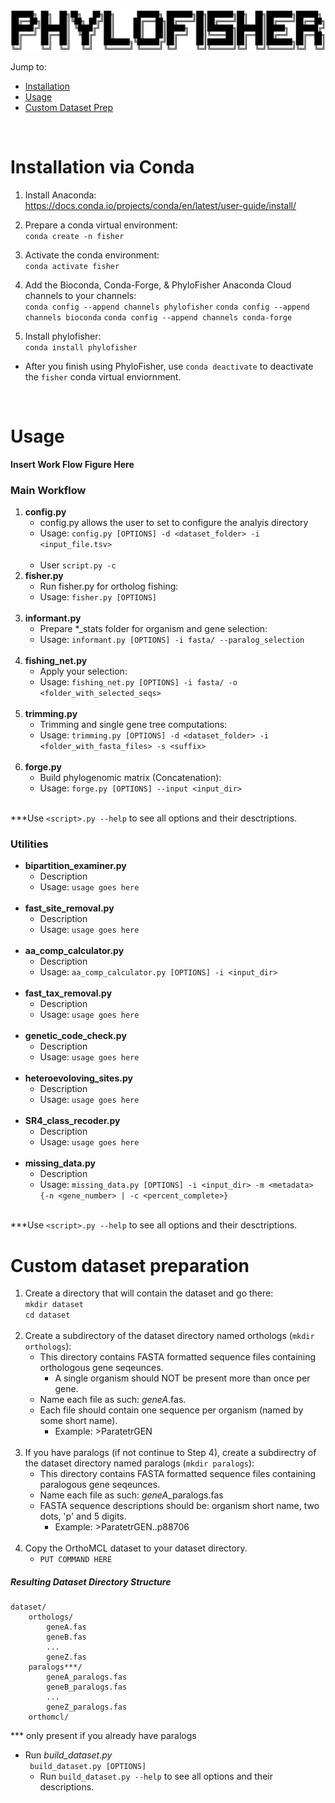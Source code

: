 ![PhyloFIsher](docs/_static/fisher.png)

Jump to:
   - [Installation](#Installation-via-Conda)
   - [Usage](#Usage)
   - [Custom Dataset Prep](#Custom-dataset-preparation)

<br/>

# Installation via Conda

1. Install Anaconda:<br/>
https://docs.conda.io/projects/conda/en/latest/user-guide/install/

2. Prepare a conda virtual environment:<br/>
 `conda create -n fisher`
 
3. Activate the conda environment:<br/>
`conda activate fisher`

4. Add the Bioconda, Conda-Forge, & PhyloFisher Anaconda Cloud channels to your channels:<br/>
`conda config --append channels phylofisher`
`conda config --append channels bioconda`
`conda config --append channels conda-forge`

5. Install phylofisher:<br/>
`conda install phylofisher`

- After you finish using PhyloFisher, use `conda deactivate` to deactivate the `fisher` conda virtual enviornment.
<br/>




# Usage

**Insert Work Flow Figure Here**

### Main Workflow
1. **config.py**
    - config.py allows the user to set to configure the analyis directory <br/>
    - Usage: `config.py [OPTIONS] -d <dataset_folder> -i <input_file.tsv>`<br/><br/>
    - User `script.py -c `
2. **fisher.py**
    - Run fisher.py for ortholog fishing:<br/>
    - Usage: `fisher.py [OPTIONS]`<br/><br/>
3. **informant.py**
    - Prepare *_stats folder for organism and gene selection:<br/>
    - Usage: `informant.py [OPTIONS] -i fasta/ --paralog_selection`<br/><br/>
4. **fishing_net.py**
    - Apply your selection:<br/>
    - Usage: `fishing_net.py [OPTIONS] -i fasta/ -o <folder_with_selected_seqs>`<br/><br/>
5. **trimming.py**
    - Trimming and single gene tree computations:<br/>
    - Usage: `trimming.py [OPTIONS] -d <dataset_folder> -i <folder_with_fasta_files> -s <suffix>`<br/><br/>
6. **forge.py**
    - Build phylogenomic matrix (Concatenation):<br/>
    - Usage: `forge.py [OPTIONS] --input <input_dir> `<br/><br/>

***Use `<script>.py --help`  to see all options and their desctriptions.


### Utilities
* **bipartition_examiner.py**
    * Description
    * Usage: `usage goes here`<br/><br/>
* **fast_site_removal.py**
    * Description
    * Usage: `usage goes here`<br/><br/>
* **aa_comp_calculator.py**
    * Description
    * Usage: `aa_comp_calculator.py [OPTIONS] -i <input_dir>`<br/><br/>
* **fast_tax_removal.py**
    * Description
    * Usage: `usage goes here`<br/><br/>
* **genetic_code_check.py**
    * Description
    * Usage: `usage goes here`<br/><br/>
* **heteroevoloving_sites.py**
    * Description
    * Usage: `usage goes here`<br/><br/>
* **SR4_class_recoder.py**
    * Description
    * Usage: `usage goes here`<br/><br/>
* **missing_data.py**
    * Description
    * Usage: `missing_data.py [OPTIONS] -i <input_dir> -m <metadata> {-n <gene_number> |
     -c <percent_complete>}`<br/><br/>

***Use `<script>.py --help`  to see all options and their desctriptions.
 
 
      
# Custom dataset preparation
1. Create a directory that will contain the dataset and go there:<br/>
`mkdir dataset`<br/>
`cd dataset`<br/><br/>
2. Create a subdirectory of the dataset directory named orthologs (`mkdir orthologs`):
    - This directory contains FASTA formatted sequence files containing orthologous gene seqeunces.
        - A single organism should NOT be present more than once per gene. 
    - Name each file as such: _geneA_.fas.
    - Each file should contain one sequence per organism (named by some short name).
        - Example: >ParatetrGEN<br/><br/>
3. If you have paralogs (if not continue to Step 4), create a subdirectry of the dataset 
    directory named paralogs (`mkdir paralogs`):
    - This directory contains FASTA formatted sequence files containing paralogous gene seqeunces.
    - Name each file as such: _geneA_\_paralogs.fas
    - FASTA sequence descriptions should be: organism short name, two dots, 'p' and 5 digits.
        - Example: >ParatetrGEN..p88706<br/><br/>
4. Copy the OrthoMCL dataset to your dataset directory.
    * `PUT COMMAND HERE`
    
##### Resulting Dataset Directory Structure
    dataset/
        orthologs/
            geneA.fas
            geneB.fas
            ...
            geneZ.fas
        paralogs***/
            geneA_paralogs.fas
            geneB_paralogs.fas
            ...
            geneZ_paralogs.fas
        orthomcl/
*** only present if you already have paralogs

* Run _build_dataset.py_<br/>
` build_dataset.py [OPTIONS]`
    * Run `build_dataset.py --help` to see all options and their descriptions.
        